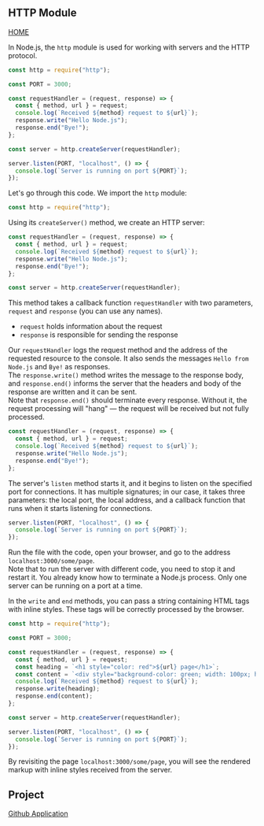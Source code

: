 ## HTTP Module

[HOME](../../README.md)

In Node.js, the `http` module is used for working with servers and the HTTP protocol.

```js
const http = require("http");

const PORT = 3000;

const requestHandler = (request, response) => {
  const { method, url } = request;
  console.log(`Received ${method} request to ${url}`);
  response.write("Hello Node.js");
  response.end("Bye!");
};

const server = http.createServer(requestHandler);

server.listen(PORT, "localhost", () => {
  console.log(`Server is running on port ${PORT}`);
});
```

Let's go through this code.
We import the `http` module:

```js
const http = require("http");
```

Using its `createServer()` method, we create an HTTP server:

```js
const requestHandler = (request, response) => {
  const { method, url } = request;
  console.log(`Received ${method} request to ${url}`);
  response.write("Hello Node.js");
  response.end("Bye!");
};

const server = http.createServer(requestHandler);
```

This method takes a callback function `requestHandler` with two parameters, `request` and `response` (you can use any names).

- `request` holds information about the request
- `response` is responsible for sending the response

Our `requestHandler` logs the request method and the address of the requested resource to the console. It also sends the messages `Hello from Node.js` and `Bye!` as responses.   
The `response.write()` method writes the message to the response body, and `response.end()` informs the server that the headers and body of the response are written and it can be sent.   
Note that `response.end()` should terminate every response. Without it, the request processing will "hang" — the request will be received but not fully processed.

```js
const requestHandler = (request, response) => {
  const { method, url } = request;
  console.log(`Received ${method} request to ${url}`);
  response.write("Hello Node.js");
  response.end("Bye!");
};
```

The server's `listen` method starts it, and it begins to listen on the specified port for connections. It has multiple signatures; in our case, it takes three parameters: the local port, the local address, and a callback function that runs when it starts listening for connections.

```js
server.listen(PORT, "localhost", () => {
  console.log(`Server is running on port ${PORT}`);
});
```

Run the file with the code, open your browser, and go to the address `localhost:3000/some/page`.   
Note that to run the server with different code, you need to stop it and restart it. You already know how to terminate a Node.js process. Only one server can be running on a port at a time.

In the `write` and `end` methods, you can pass a string containing HTML tags with inline styles. These tags will be correctly processed by the browser.

```js
const http = require("http");

const PORT = 3000;

const requestHandler = (request, response) => {
  const { method, url } = request;
  const heading = `<h1 style="color: red">${url} page</h1>`;
  const content = `<div style="background-color: green; width: 100px; height: 100px">Green block 100px x 100px</div>`;
  console.log(`Received ${method} request to ${url}`);
  response.write(heading);
  response.end(content);
};

const server = http.createServer(requestHandler);

server.listen(PORT, "localhost", () => {
  console.log(`Server is running on port ${PORT}`);
});
```

By revisiting the page `localhost:3000/some/page`, you will see the rendered markup with inline styles received from the server.

## Project

[Github Application](../projects/github-app.md)
